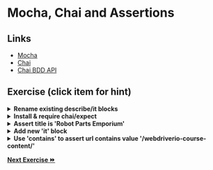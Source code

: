 # Mocha, Chai and Assertions

## Links

- [Mocha](https://mochajs.org/)
- [Chai](http://chaijs.com/)
- [Chai BDD API](http://chaijs.com/api/bdd/)

## Exercise (click item for hint)

<details>
  <summary><b>Rename existing describe/it blocks</b></summary><p>

  ```
    describe('Homepage', function () {
        it('should have the correct title', function () {

        })
    })
  ```

</details>


<details>
  <summary><b>Install & require chai/expect</b></summary>

    npm install --save-dev chai

```js
var expect = require('chai').expect;
```

</details>

<details>
  <summary><b>Assert title is 'Robot Parts Emporium'</b></summary>


```js
expect(title).to.equal('Robot Parts Emporium')
```


</details>

<details>
  <summary><b>Add new 'it' block</b></summary>

```js
it('should contain the correct url', function () {

})
```

</details>

<details>
  <summary><b>Use 'contains' to assert url contains value '/webdriverio-course-content/'</b></summary>

```js
it('should contain the correct url', function () {
    browser.url('/');

    var url = browser.getUrl();
    expect(url).to.contain('/webdriverio-course-content/');
})
```
</details>

**[Next Exercise :fast_forward:](./3-commands.md)**